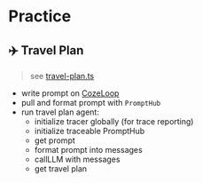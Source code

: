 # Practice

## ✈️ Travel Plan

> see [travel-plan.ts](./travel-plan.ts)

- write prompt on [CozeLoop](https://loop.coze.cn/)
- pull and format prompt with `PromptHub`
- run travel plan agent:
  - initialize tracer globally (for trace reporting)
  - initialize traceable PromptHub
  - get prompt
  - format prompt into messages
  - callLLM with messages
  - get travel plan
